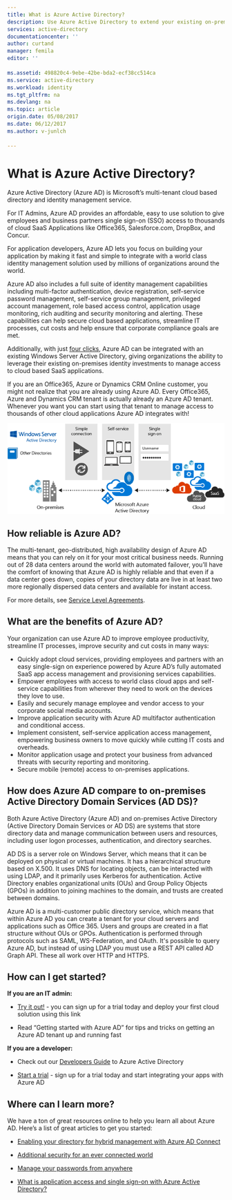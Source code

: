 ```yaml
---
title: What is Azure Active Directory?
description: Use Azure Active Directory to extend your existing on-premises identities into the cloud or develop Azure AD integrated applications.
services: active-directory
documentationcenter: ''
author: curtand
manager: femila
editor: ''

ms.assetid: 498820c4-9ebe-42be-bda2-ecf38cc514ca
ms.service: active-directory
ms.workload: identity
ms.tgt_pltfrm: na
ms.devlang: na
ms.topic: article
origin.date: 05/08/2017
ms.date: 06/12/2017
ms.author: v-junlch

---
```

# What is Azure Active Directory?
Azure Active Directory (Azure AD) is Microsoft’s multi-tenant cloud based directory and identity management service.

For IT Admins, Azure AD provides an affordable, easy to use solution to give employees and business partners single sign-on (SSO) access to thousands of cloud SaaS Applications like Office365, Salesforce.com, DropBox, and Concur.

For application developers, Azure AD lets you focus on building your application by making it fast and simple to integrate with a world class identity management solution used by millions of organizations around the world.

Azure AD also includes a full suite of identity management capabilities including multi-factor authentication, device registration, self-service password management, self-service group management, privileged account management, role based access control, application usage monitoring, rich auditing and security monitoring and alerting. These capabilities can help secure cloud based applications, streamline IT processes, cut costs and help ensure that corporate compliance goals are met.

Additionally, with just [four clicks](./connect/active-directory-aadconnect-get-started-express.md), Azure AD can be integrated with an existing Windows Server Active Directory, giving organizations the ability to leverage their existing on-premises identity investments to manage access to cloud based SaaS applications.

If you are an Office365, Azure or Dynamics CRM Online customer, you might not realize that you are already using Azure AD. Every Office365, Azure and Dynamics CRM tenant is actually already an Azure AD tenant. Whenever you want you can start using that tenant to manage access to thousands of other cloud applications Azure AD integrates with!

![Azure AD Connect Stack](./media/active-directory-whatis/Azure_Active_Directory.png)

## How reliable is Azure AD?
The multi-tenant, geo-distributed, high availability design of Azure AD means that you can rely on it for your most critical business needs. Running out of 28 data centers around the world with automated failover, you’ll have the comfort of knowing that Azure AD is highly reliable and that even if a data center goes down, copies of your directory data are live in at least two more regionally dispersed data centers and available for instant access.

For more details, see [Service Level Agreements](https://www.azure.cn/support/legal/sla/).

## What are the benefits of Azure AD?
Your organization can use Azure AD to improve employee productivity, streamline IT processes, improve security and cut costs in many ways:

- Quickly adopt cloud services, providing employees and partners with an easy single-sign on experience powered by Azure AD’s fully automated SaaS app access management and provisioning services capabilities.
- Empower employees with access to world class cloud apps and self-service capabilities from wherever they need to work on the devices they love to use.
- Easily and securely manage employee and vendor access to your corporate social media accounts.
- Improve application security with Azure AD multifactor authentication and conditional access.
- Implement consistent, self-service application access management, empowering business owners to move quickly while cutting IT costs and overheads.
- Monitor application usage and protect your business from advanced threats with security reporting and monitoring.
- Secure mobile (remote) access to on-premises applications.

## How does Azure AD compare to on-premises Active Directory Domain Services (AD DS)?

Both Azure Active Directory (Azure AD) and on-premises Active Directory (Active Directory Domain Services or AD DS) are systems that store directory data and manage communication between users and resources, including user logon processes, authentication, and directory searches.

AD DS is a server role on Windows Server, which means that it can be deployed on physical or virtual machines. It has a hierarchical structure based on X.500. It uses DNS for locating objects, can be interacted with using LDAP, and it primarily uses Kerberos for authentication. Active Directory enables organizational units (OUs) and Group Policy Objects (GPOs) in addition to joining machines to the domain, and trusts are created between domains.

Azure AD is a multi-customer public directory service, which means that within Azure AD you can create a tenant for your cloud servers and applications such as Office 365. Users and groups are created in a flat structure without OUs or GPOs. Authentication is performed through protocols such as SAML, WS-Federation, and OAuth. It's possible to query Azure AD, but instead of using LDAP you must use a REST API called AD Graph API. These all work over HTTP and HTTPS.

## How can I get started?

**If you are an IT admin:**

- [Try it out!](./index.md) - you can sign up for a trial today and deploy your first cloud solution using this link

- Read “Getting started with Azure AD” for tips and tricks on getting an Azure AD tenant up and running fast

**If you are a developer:**

- Check out our [Developers Guide](./develop/active-directory-developers-guide.md) to Azure Active Directory

- [Start a trial](https://www.azure.cn/pricing/1rmb-trial/) - sign up for a trial today and  start integrating your apps with Azure AD

## Where can I learn more?
We have a ton of great resources online to help you learn all about Azure AD. Here’s a list of great articles to get you started:

- [Enabling your directory for hybrid management with Azure AD Connect](./connect/active-directory-aadconnect.md)
- [Additional security for an ever connected world](../multi-factor-authentication/multi-factor-authentication.md)

- [Manage your passwords from anywhere](./active-directory-passwords.md)
- [What is application access and single sign-on with Azure Active Directory?](./active-directory-appssoaccess-whatis.md)
